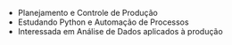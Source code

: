 - Planejamento e Controle de Produção
- Estudando Python e Automação de Processos
- Interessada em Análise de Dados aplicados à produção


